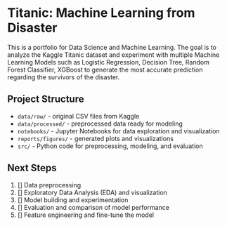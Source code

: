 # Titanic: Machine Learning from Disaster

This is a portfolio for Data Science and Machine Learning.
The goal is to analyze the Kaggle Titanic dataset and experiment with multiple Machine Learning Models such as Logistic Regression, Decision Tree, Random Forest Classifier, XGBoost to generate the most accurate prediction regarding the survivors of the disaster.

## Project Structure

- `data/raw/` - original CSV files from Kaggle
- `data/processed/` - preprocessed data ready for modeling
- `notebooks/` - Jupyter Notebooks for data exploration and visualization
- `reports/figures/` - generated plots and visualizations
- `src/` - Python code for preprocessing, modeling, and evaluation

## Next Steps

1. [] Data preprocessing
2. [] Exploratory Data Analysis (EDA) and visualization
3. [] Model building and experimentation
4. [] Evaluation and comparison of model performance
5. [] Feature engineering and fine-tune the model

